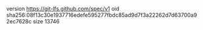 version https://git-lfs.github.com/spec/v1
oid sha256:08f13c30e1937716edefe595277fbdc85ad9d7f3a22262d7d63700a92ec7628c
size 13746
